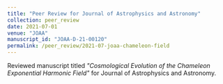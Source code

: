 ```yaml
---
title: "Peer Review for Journal of Astrophysics and Astronomy"
collection: peer_review
date: 2021-07-01
venue: "JOAA"
manuscript_id: "JOAA-D-21-00120"
permalink: /peer_review/2021-07-joaa-chameleon-field
---
```


Reviewed manuscript titled *"Cosmological Evolution of the Chameleon Exponential Harmonic Field"* for Journal of Astrophysics and Astronomy.

